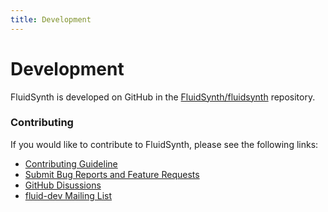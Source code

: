 ```yaml
---
title: Development
---
```


# Development

FluidSynth is developed on GitHub in the
[FluidSynth/fluidsynth](https://github.com/FluidSynth/fluidsynth) repository.

### Contributing

If you would like to contribute to FluidSynth, please see the following links:
 - [Contributing Guideline](https://github.com/FluidSynth/fluidsynth/blob/master/CONTRIBUTING.md)
 - [Submit Bug Reports and Feature Requests](https://github.com/FluidSynth/fluidsynth/issues)
 - [GitHub Disussions](https://github.com/FluidSynth/fluidsynth/discussions)
 - [fluid-dev Mailing List](https://lists.nongnu.org/mailman/listinfo/fluid-dev)
